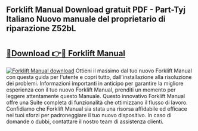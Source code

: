 ## Forklift Manual Download gratuit PDF - Part-Tyj Italiano Nuovo manuale del proprietario di riparazione Z52bL

# <h2><a href="http://dfftf2x.blite.top/?on=Forklift+Manual">🔗Download 👉🔴 Forklift Manual</a></h2>

[![Forklift Manual download](https://i.imgur.com/lujVjoI.png)](http://dfftf2x.blite.top/?on=Forklift+Manual)
Ottieni il massimo dal tuo nuovo Forklift Manual con questa guida per l'utente e copri tutto, dall'installazione alla risoluzione dei problemi. Informazioni importanti in anticipo per garantire la migliore esperienza con il tuo nuovo Forklift Manual, prenditi un momento per leggere attentamente questo Manuale. Questo innovativo Forklift Manual offre una Suite completa di funzionalità che ottimizzano il flusso di lavoro. Confidiamo che Forklift Manual sia stata una risorsa affidabile ed efficace nei tuoi sforzi per padroneggiare il tuo nuovo dispositivo. In caso di domande o dubbi, contattare il nostro team di assistenza clienti.
